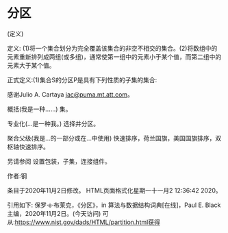 # 分区


(定义)



定义:
(1)将一个集合划分为完全覆盖该集合的非空不相交的集合。(2)将数组中的元素重新排列成两组(或多组)，通常使第一组中的元素小于某个值，而第二组中的元素大于某个值。



正式定义:(1)集合S的分区P是具有下列性质的子集的集合:



感谢Julio A. Cartaya <jac@puma.mt.att.com>。



概括(我是一种……)
集。



专业化(…是一种我。)
选择并分区。



聚合父级(我是…的一部分或在…中使用)
快速排序，荷兰国旗，美国国旗排序，双枢轴快速排序。



另请参阅
设置包装，子集，连接组件。


作者:钢







条目于2020年11月2日修改。
HTML页面格式化星期一十一月2 12:36:42 2020。



引用如下:
保罗·e·布莱克，《分区》，in
算法与数据结构词典[在线]，Paul E. Black主编，2020年11月2日。(今天访问)
可从:https://www.nist.gov/dads/HTML/partition.html获得